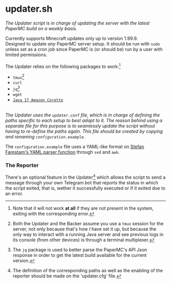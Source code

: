 # updater.sh

_The Updater script is in charge of updating the server with the latest PaperMC build on a weekly basis._

Currently supports Minecraft updates only up to version 1.99.9.\
Designed to update _any_ PaperMC server setup. It should be run with `sudo` unless set as a cron job since PaperMC is (or should be) run by a user with limited permissions.\
\
The Updater relies on the following packages to work:[^1]

 - `tmux`[^2]
 - `curl`
 - `jq`[^3]
 - `wget`
 - [`Java 17 Amazon Coretto`](https://docs.aws.amazon.com/corretto/latest/corretto-17-ug/downloads-list.html)

[^1]:Note that it will not work **at all** if they are not present in the system, exiting with the corresponding error.
[^2]:Both the Updater and the Backer assume you use a `tmux` session for the server, not only because that's how _I_ have set it up, but because the only way to interact with a running Java server and see previous logs in its console (from other devices) is through a terminal multiplexer.
[^3]:The `jq` package is used to better parse the PaperMC's API Json response in order to get the latest build available for the current version.

\
*The Updater uses the `updater.conf` file, which is in charge of defining the paths specific to each setup to best adapt to it. The reason behind using a separate file for this purpose is to seamlessly update the script without having to re-define the paths again. This file should be created by copying and renaming `configuration.example`.*

The `configuration.example` file uses a YAML-like format on [Stefan Farestam's YAML parser function](https://stackoverflow.com/questions/5014632/how-can-i-parse-a-yaml-file-from-a-linux-shell-script/21189044#21189044) through `sed` and `awk`.

### The Reporter

There's an optional feature in the Updater[^4] which allows the script to send a message through your own Telegram bot that reports the status in which the script exited, that is, wether it successfully executed or if it exited due to an error.

[^4]:The definition of the corresponding paths as well as the enabling of the reporter should be made on the 'updater.cfg' file.
